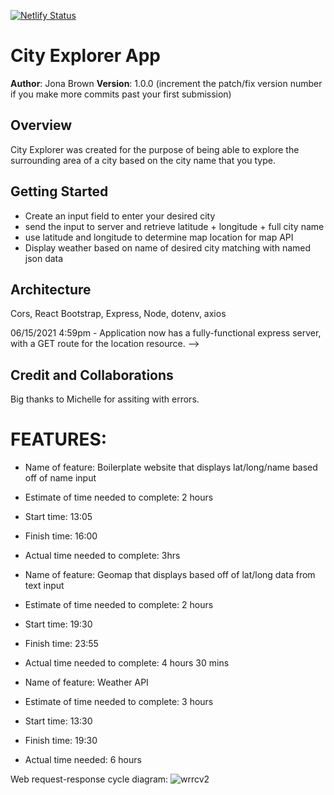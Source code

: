 [![Netlify Status](https://api.netlify.com/api/v1/badges/ceb7335d-c0a2-4b03-8d0e-866e5b98bae1/deploy-status)](https://app.netlify.com/sites/cityexplore/deploys)


# City Explorer App

**Author**: Jona Brown
**Version**: 1.0.0 (increment the patch/fix version number if you make more commits past your first submission)

## Overview
City Explorer was created for the purpose of being able to explore the surrounding area of a city based on the city name that you type.

## Getting Started
- Create an input field to enter your desired city
- send the input to server and retrieve latitude + longitude + full city name
- use latitude and longitude to determine map location for map API
- Display weather based on name of desired city matching with named json data

## Architecture
Cors, React Bootstrap, Express, Node, dotenv, axios 

06/15/2021 4:59pm - Application now has a fully-functional express server, with a GET route for the location resource. -->

## Credit and Collaborations
Big thanks to Michelle for assiting with errors.

# FEATURES:

- Name of feature: Boilerplate website that displays lat/long/name based off of name input 
- Estimate of time needed to complete: 2 hours
- Start time: 13:05
- Finish time: 16:00
- Actual time needed to complete: 3hrs

- Name of feature: Geomap that displays based off of lat/long data from text input
- Estimate of time needed to complete: 2 hours
- Start time: 19:30
- Finish time: 23:55
- Actual time needed to complete: 4 hours 30 mins 

- Name of feature: Weather API
- Estimate of time needed to complete: 3 hours
- Start time: 13:30
- Finish time: 19:30
- Actual time needed: 6 hours

Web request-response cycle diagram:
![wrrcv2](https://user-images.githubusercontent.com/66106310/122146015-19569980-ce0b-11eb-8c5b-aec382451158.png)
